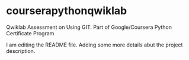 # courserapythonqwiklab
Qwiklab Assessment on Using GIT. Part of Google/Coursera Python Certificate Program

I am editing the README file. Adding some more details abut the project description.
